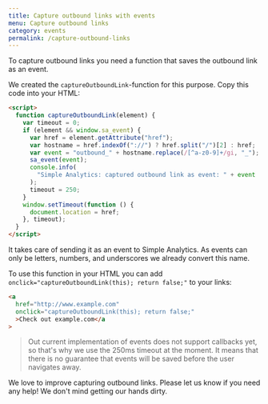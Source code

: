 ```yaml
---
title: Capture outbound links with events
menu: Capture outbound links
category: events
permalink: /capture-outbound-links
---
```


To capture outbound links you need a function that saves the outbound link as an event.

We created the `captureOutboundLink`-function for this purpose. Copy this code into your HTML:

```html
<script>
  function captureOutboundLink(element) {
    var timeout = 0;
    if (element && window.sa_event) {
      var href = element.getAttribute("href");
      var hostname = href.indexOf("://") ? href.split("/")[2] : href;
      var event = "outbound_" + hostname.replace(/[^a-z0-9]+/gi, "_");
      sa_event(event);
      console.info(
        "Simple Analytics: captured outbound link as event: " + event
      );
      timeout = 250;
    }
    window.setTimeout(function () {
      document.location = href;
    }, timeout);
  }
</script>
```

It takes care of sending it as an event to Simple Analytics. As events can only be letters, numbers, and underscores we already convert this name.

To use this function in your HTML you can add `onclick="captureOutboundLink(this); return false;"` to your links:

```html
<a
  href="http://www.example.com"
  onclick="captureOutboundLink(this); return false;"
  >Check out example.com</a
>
```

> Out current implementation of events does not support callbacks yet, so that's why we use the 250ms timeout at the moment. It means that there is no guarantee that events will be saved before the user navigates away.

We love to improve capturing outbound links. Please let us know if you need any help! We don't mind getting our hands dirty.
